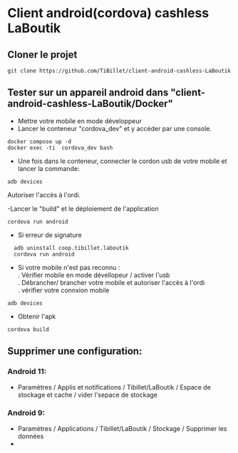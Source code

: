 # Client android(cordova) cashless LaBoutik

## Cloner le projet
```
git clone https://github.com/TiBillet/client-android-cashless-LaBoutik
```

## Tester sur un appareil android dans "client-android-cashless-LaBoutik/Docker"
- Mettre votre mobile en mode développeur
- Lancer le conteneur "cordova_dev" et y accéder par une console.
```
docker compose up -d
docker exec -ti  cordova_dev bash
```

-  Une fois dans le conteneur, connecter le cordon usb  de votre mobile et lancer la commande:
```
adb devices
```
Autoriser l'accès à l'ordi.   

-Lancer le "build" et le déploiement de l'application
```
cordova run android
```

- Si erreur de signature
```
  adb uninstall coop.tibillet.laboutik
  cordova run android
```
 
- Si votre mobile n'est pas reconnu :   
. Vérifier mobile en mode dévellopeur / activer l'usb   
. Débrancher/ brancher votre mobile et autoriser l'accès à l'ordi   
. vérifier votre connxion mobile   
```
adb devices
```

- Obtenir l'apk   
```
cordova build
```

## Supprimer une configuration:

### Android 11:
- Paramètres / Applis et notifications / Tibillet/LaBoutik / Espace de stockage et cache / vider l'sepace de stockage

### Android 9:
- Paramètres / Applications / Tibillet/LaBoutik  / Stockage / Supprimer les données
- 
